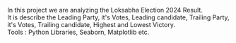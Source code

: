 In this project we are analyzing the Loksabha Election 2024 Result.
<br>
It is describe the Leading Party, it's Votes, Leading candidate, Trailing Party, it's Votes, Trailing candidate, Highest and Lowest Victory.
<br>
Tools : Python Libraries, Seaborn, Matplotlib etc.
